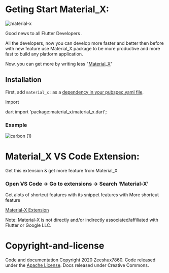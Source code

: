 # Geting Start Material_X:
 

![material-x](https://user-images.githubusercontent.com/45489310/84867226-7143ae80-b098-11ea-93f4-a817e5c49dca.png)

Good news to all Flutter Developers .

All the developers,  now you can develop  more  faster and better then before with new feature use Material_X package to be more productive and more fast to build  any platform application.

Now, you can get more by writing less "[Material_X](https://pub.dev/packages/material_x)"

## Installation

First, add `material_x:` as a [dependency in your pubspec.yaml file](https://pub.dev/packages/material_x).

Import

dart
import 'package:material_x/material_x.dart';

### Example

![carbon (1)](https://user-images.githubusercontent.com/45489310/85004884-ad990c80-b175-11ea-906f-090287357002.png)


# Material_X VS Code Extension:

Get this extension & get more feature from Material_X

### Open VS Code -> Go to extensions -> Search 'Material-X'

Get alots of shortcut features with its snippet features
with More shortcut feature 

[Material-X Extension](https://pub.dev/packages/material_x)

Note: Material-X is not directly and/or indirectly associated/affiliated with Flutter or Google LLC. 

# Copyright-and-license 

Code and documentation Copyright 2020 Zeeshux7860. Code released under the [Apache License](https://creativecommons.org/licenses/by/3.0/). Docs released under Creative Commons.